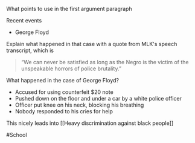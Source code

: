 What points to use in the first argument paragraph

Recent events 
 - George Floyd
 
Explain what happened in that case with a quote from MLK's speech transcript, which is 
> “We can never be satisfied as long as the Negro is the victim of the unspeakable horrors of police brutality.”

What happened in the case of George Floyd?
- Accused for using counterfeit $20 note
- Pushed down on the floor and under a car by a white police officer
- Officer put knee on his neck, blocking his breathing
- Nobody responded to his cries for help

This nicely leads into [[Heavy discrimination against black people]]

#School 